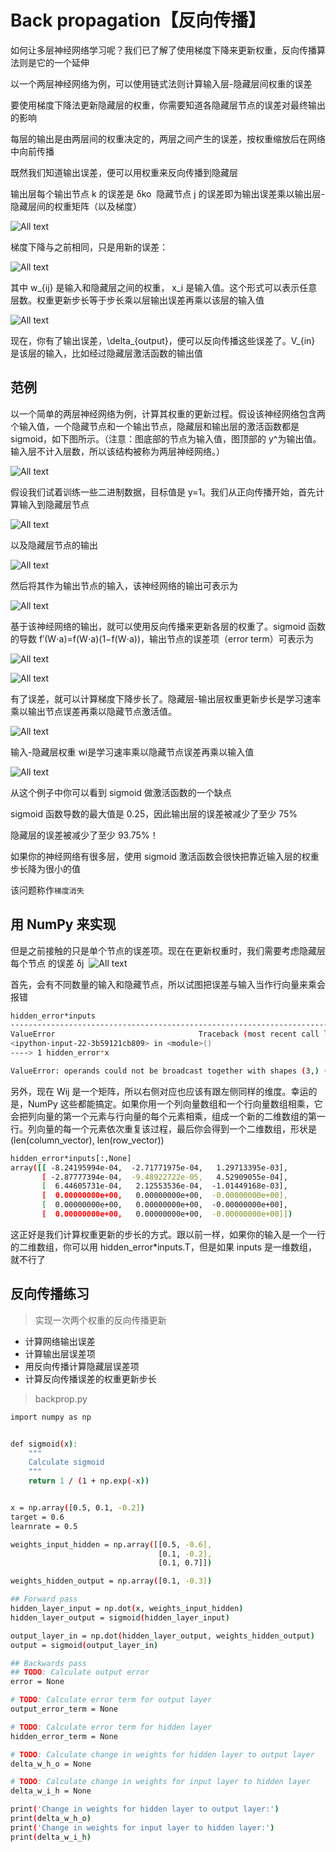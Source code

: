 # Back propagation【反向传播】

如何让多层神经网络学习呢？我们已了解了使用梯度下降来更新权重，反向传播算法则是它的一个延伸

以一个两层神经网络为例，可以使用链式法则计算输入层-隐藏层间权重的误差

要使用梯度下降法更新隐藏层的权重，你需要知道各隐藏层节点的误差对最终输出的影响

每层的输出是由两层间的权重决定的，两层之间产生的误差，按权重缩放后在网络中向前传播

既然我们知道输出误差，便可以用权重来反向传播到隐藏层

输出层每个输出节点 k 的误差是 δ​ko
​​
隐藏节点 j 的误差即为输出误差乘以输出层-隐藏层间的权重矩阵（以及梯度）

![All text](http://ww1.sinaimg.cn/large/dc05ba18gy1fn49s12wndj218e044jrr.jpg)

梯度下降与之前相同，只是用新的误差：

![All text](http://ww1.sinaimg.cn/large/dc05ba18gy1fn49s26lstj217o03mgln.jpg)


其中 w_{ij} 是输入和隐藏层之间的权重， x_i 是输入值。这个形式可以表示任意层数。权重更新步长等于步长乘以层输出误差再乘以该层的输入值

![All text](http://ww1.sinaimg.cn/large/dc05ba18gy1fn4a1e3narj217o03iaa4.jpg)

现在，你有了输出误差，\delta_{output}，便可以反向传播这些误差了。V_{in} 是该层的输入，比如经过隐藏层激活函数的输出值

## 范例

以一个简单的两层神经网络为例，计算其权重的更新过程。假设该神经网络包含两个输入值，一个隐藏节点和一个输出节点，隐藏层和输出层的激活函数都是 sigmoid，如下图所示。（注意：图底部的节点为输入值，图顶部的 y​^
​​为输出值。输入层不计入层数，所以该结构被称为两层神经网络。）

![All text](http://ww1.sinaimg.cn/large/dc05ba18gy1fn4a2bvgpzj216o0lmtae.jpg)

假设我们试着训练一些二进制数据，目标值是 y=1。我们从正向传播开始，首先计算输入到隐藏层节点

![All text](http://ww1.sinaimg.cn/large/dc05ba18gy1fn4a4heignj216u02waa7.jpg)

以及隐藏层节点的输出

![All text](http://ww1.sinaimg.cn/large/dc05ba18gy1fn4a4hdcljj2162024q32.jpg)

然后将其作为输出节点的输入，该神经网络的输出可表示为

![All text](http://ww1.sinaimg.cn/large/dc05ba18gy1fn4a4hry3gj216u02wjrl.jpg)

基于该神经网络的输出，就可以使用反向传播来更新各层的权重了。sigmoid 函数的导数 f′(W⋅a)=f(W⋅a)(1−f(W⋅a))，输出节点的误差项（error term）可表示为

![All text](http://ww1.sinaimg.cn/large/dc05ba18gy1fn4a4iimgqj216y026mxe.jpg)


![All text](http://ww1.sinaimg.cn/large/dc05ba18gy1fn4a8nbh08j219i04ywfy.jpg)

有了误差，就可以计算梯度下降步长了。隐藏层-输出层权重更新步长是学习速率乘以输出节点误差再乘以隐藏节点激活值。

![All text](http://ww1.sinaimg.cn/large/dc05ba18gy1fn4a4hy188j218a02k3yo.jpg)

输入-隐藏层权重 wi是学习速率乘以隐藏节点误差再乘以输入值

![All text](http://ww1.sinaimg.cn/large/dc05ba18gy1fn4a4i40m9j219w02qq37.jpg)

从这个例子中你可以看到 sigmoid 做激活函数的一个缺点

sigmoid 函数导数的最大值是 0.25，因此输出层的误差被减少了至少 75%

隐藏层的误差被减少了至少 93.75%！

如果你的神经网络有很多层，使用 sigmoid 激活函数会很快把靠近输入层的权重步长降为很小的值

该问题称作`梯度消失`

## 用 NumPy 来实现

但是之前接触的只是单个节点的误差项。现在在更新权重时，我们需要考虑隐藏层 每个节点 的误差 δ​j
​
![All text](http://ww1.sinaimg.cn/large/dc05ba18gy1fn4d4ieznoj20iu01ba9u.jpg)

首先，会有不同数量的输入和隐藏节点，所以试图把误差与输入当作行向量来乘会报错

```bash
hidden_error*inputs
---------------------------------------------------------------------------
ValueError                                Traceback (most recent call last)
<ipython-input-22-3b59121cb809> in <module>()
----> 1 hidden_error*x

ValueError: operands could not be broadcast together with shapes (3,) (6,)
```

另外，现在 Wij 是一个矩阵，所以右侧对应也应该有跟左侧同样的维度。幸运的是，NumPy 这些都能搞定。如果你用一个列向量数组和一个行向量数组相乘，它会把列向量的第一个元素与行向量的每个元素相乘，组成一个新的二维数组的第一行。列向量的每一个元素依次重复该过程，最后你会得到一个二维数组，形状是 (len(column_vector), len(row_vector))

```bash
hidden_error*inputs[:,None]
array([[ -8.24195994e-04,  -2.71771975e-04,   1.29713395e-03],
       [ -2.87777394e-04,  -9.48922722e-05,   4.52909055e-04],
       [  6.44605731e-04,   2.12553536e-04,  -1.01449168e-03],
       [  0.00000000e+00,   0.00000000e+00,  -0.00000000e+00],
       [  0.00000000e+00,   0.00000000e+00,  -0.00000000e+00],
       [  0.00000000e+00,   0.00000000e+00,  -0.00000000e+00]])
```

这正好是我们计算权重更新的步长的方式。跟以前一样，如果你的输入是一个一行的二维数组，你可以用 hidden_error*inputs.T，但是如果 inputs 是一维数组，就不行了

## 反向传播练习

>实现一次两个权重的反向传播更新

* 计算网络输出误差
* 计算输出层误差项
* 用反向传播计算隐藏层误差项
* 计算反向传播误差的权重更新步长

>backprop.py

```bash
import numpy as np


def sigmoid(x):
    """
    Calculate sigmoid
    """
    return 1 / (1 + np.exp(-x))


x = np.array([0.5, 0.1, -0.2])
target = 0.6
learnrate = 0.5

weights_input_hidden = np.array([[0.5, -0.6],
                                 [0.1, -0.2],
                                 [0.1, 0.7]])

weights_hidden_output = np.array([0.1, -0.3])

## Forward pass
hidden_layer_input = np.dot(x, weights_input_hidden)
hidden_layer_output = sigmoid(hidden_layer_input)

output_layer_in = np.dot(hidden_layer_output, weights_hidden_output)
output = sigmoid(output_layer_in)

## Backwards pass
## TODO: Calculate output error
error = None

# TODO: Calculate error term for output layer
output_error_term = None

# TODO: Calculate error term for hidden layer
hidden_error_term = None

# TODO: Calculate change in weights for hidden layer to output layer
delta_w_h_o = None

# TODO: Calculate change in weights for input layer to hidden layer
delta_w_i_h = None

print('Change in weights for hidden layer to output layer:')
print(delta_w_h_o)
print('Change in weights for input layer to hidden layer:')
print(delta_w_i_h)
```
